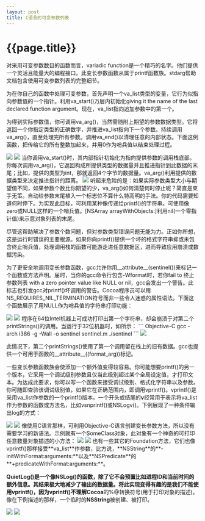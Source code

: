 ```yaml
---
layout: post
title: C语言的可变参数列表
---
```

{{page.title}}
=========================

对采用可变参数数目的函数而言，variadic function是一个精巧的名字。他们提供一个灵活且能量大的编程接口。此变长参数函数从属于printf函数族。stdarg帮助文档包含使用可变参数列表的完整细节。

为在你自己的函数中处理可变参数，首先声明一个va_list类型的变量，它行为似指向参数值的一个指针。利用va_start()万层内初始化giving it the name of the last declared function argument。现在，va_list指向追加参数中的第一个。

为得到实际参数值，你可调用va_arg()，当然需随附上期望的参数数据类型。它将返回一个你指定类型的正确数字，并推进va_list指向下一个参数。持续调用va_arg()，直至处理完所有参数。调用va_end()以清理任意的内部状态。下面这例函数，把传给它的所有整数加起来，并用0作为哨兵值以结束处理过程。

<img src="/images/posts/2019-02-23/vararg.png">
<img src="/images/posts/2019-02-23/resultOfVararg.png">
当你调用va_start()时，其内部指针初始化为指向提供参数的调用栈底部。你每次调用va_arg()，它返回构成所提供类型的数据量并且推进指针到此数据的末尾；比如，提供的类型为int，那就返回4个字节的数据量。va_arg()利用提供的数据类型来决定推进指针的距离。

<img src="/images/posts/2019-02-23/addmeUp.jpg">
听起来危险的是：如果实际参数类型大小与期望值不同，如果参数个数比你期望的少，va_arg()如何清楚何时停止呢？简直是束手无策。自动给参数末尾植入一个标志位不算什么特高明的手法。你的代码需要知道何时停下。为实现此目标，可利用某种像传递给printf()的字符串。可使用像zero或NULL这样的一个哨兵值。[NSArray arrayWithObjects:]利用nil(一个零指针值)来示意对象列表的末尾。

尽管这帮助解决了参数个数问题，但对参数类型错误问题无能为力。正如你所想，这是运行时错误的主要根源。如果你向printf()提供一个坏的格式字符串抑或未包含终止哨兵值，处理调用栈的函数可能游走进任意数据区，进而导致应用崩溃或数据污染。

为了更安全地调用变长参数函数，gcc允许你用__attribute__(sentinel())来标记一个函数或方法声明。届时，当你的gcc命令行包含-Wformat时，若你fail to 终止参数列表 with a zero pointer value like NULL or nil，gcc会发出一个警告。此标志也引发gcc对printf()坏调用的警告。Cocoa程序员可以用NS_REQUIRES_NIL_TERMINATION符号而非一些令人迷惑的属性语法。下面这个函数展示了用NULL作为哨兵值的字符串打印功能：

<img src="/images/posts/2019-02-23/sentinel.png">
<img src="/images/posts/2019-02-23/warningOfSentinel.png">
程序在64位Intel机器上可成功打印出第一个字符串，却会崩溃于对第二个printStrings()的调用。当运行于32位机器时，如所示：
``` Objective-C
gcc -arch i386 -g -Wall -o sentinel sentinel.m
./sentinel
```
<img src="/images/posts/2019-02-23/resultOfSentinel.png">

此情况下，第二个printStrings()使用了第一个调用留在栈上的旧有数据。gcc也提供一个可用于函数的__attribute__((format_arg))标记。

一些变长参数函数族会使添加一个额外值变得较容易。你可能想要printf()的另一个版本，它采用一个调试级别参数且仅当此级别超过某个全局设定值，才打印文本。为达成此要求，你可以写一个函数来接受调试级别、格式化字符串以及参数。你可随即查验该调试级别值，如果它在正确范围内，即调用vprintf()。vprintf()是采用va_list作参数的一个printf()版本。一个开头或结尾的**v**经常用于表示将va_list作为参数的函数或方法名，比如vsnprintf()或NSLogv()。下例展现了一种条件输出log的方式：

<img src="/images/posts/2019-02-23/debugLog.png">
<img src="/images/posts/2019-02-23/resultOfDebugLog.png">
像使用C语言那样，可利用Objective-C语言创建变长参数方法，所以没有需要学习的新语法。示例就有一个SomeClass对象，此对象有一个神奇的可打印任意数量对象描述的小方法：

<img src="/images/posts/2019-02-23/describeObjects.png">
<img src="/images/posts/2019-02-23/resultOfDescribeObjects.png">
也有一些其它的Foundation方法，它们也像vprintf()那样接受**va_list**作参数，比方说，**NSString**的**-initWithFormat:arguments:**以及**NSPredicate**的**+predicateWithFormat:arguments:**。

**QuietLog()**是一个像**NSLog()**的函数，除了它不会预置比如进程ID和当前时间的额外信息。其结果极大地减少了输出的数据量。将此实现变得有趣的是我们不能使用vprintf()，因为vprintf()不理解**Cocoa**的%@转换符号(用于打印对象的描述)。像在下例描述的那样，一个临时的**NSString**被创建、被打印。

<img src="/images/posts/2019-02-23/quietLog.png">
<img src="/images/posts/2019-02-23/resultOfQuietLog.png">
